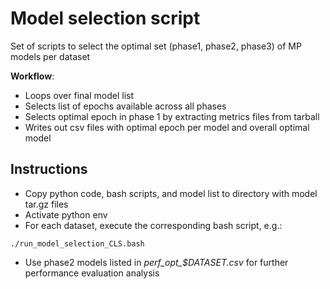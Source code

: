 # Model selection script

Set of scripts to select the optimal set (phase1, phase2, phase3) of MP models per dataset

**Workflow**:
- Loops over final model list
- Selects list of epochs available across all phases
- Selects optimal epoch in phase 1 by extracting metrics files from tarball
- Writes out csv files with optimal epoch per model and overall optimal model

## Instructions
- Copy python code, bash scripts, and model list to directory with model tar.gz files
- Activate python env
- For each dataset, execute the corresponding bash script, e.g.:
```
./run_model_selection_CLS.bash
```
- Use phase2 models listed in *perf_opt_$DATASET.csv* for further performance evaluation analysis

